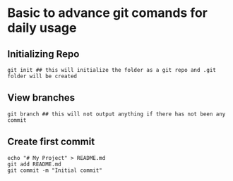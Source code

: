 # Basic to advance git comands for daily usage

## Initializing Repo
```
git init ## this will initialize the folder as a git repo and .git folder will be created
```

## View branches
```
git branch ## this will not output anything if there has not been any commit
```

## Create first commit
```
echo "# My Project" > README.md
git add README.md
git commit -m "Initial commit"
```